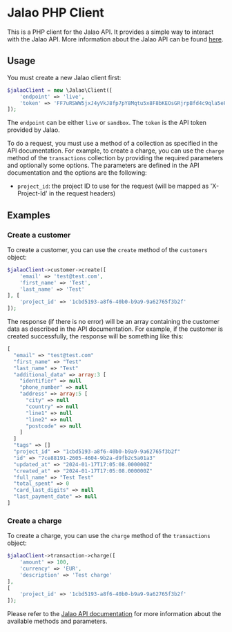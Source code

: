 # Jalao PHP Client

This is a PHP client for the Jalao API. It provides a simple way to interact with the Jalao API.
More information about the Jalao API can be found [here](https://doc.jalao.com/).

## Usage
You must create a new Jalao client first:
```php
$jalaoClient = new \Jalao\Client([
    'endpoint' => 'live',
    'token' => 'FF7uRSWW5jxJ4yVkJ8fp7pY8Mqtu5x8F8bKEOsGRjrpBfd4c9qla5ePRoEQi6zCf'
]);
```

The `endpoint` can be either `live` or `sandbox`. The `token` is the API token provided by Jalao.

To do a request, you must use a method of a collection as specified in the API documentation. For example, to create a charge, you can use the `charge` method of the `transactions` collection by providing the required parameters and optionally some options.
The parameters are defined in the API documentation and the options are the following:
- `project_id`: the project ID to use for the request (will be mapped as 'X-Project-Id' in the request headers)



## Examples

### Create a customer
To create a customer, you can use the `create` method of the `customers` object:
```php
$jalaoClient->customer->create([
    'email' => 'test@test.com',
    'first_name' => 'Test',
    'last_name' => 'Test'
], [
    'project_id' => '1cbd5193-a8f6-40b0-b9a9-9a62765f3b2f'
]);
```

The response (if there is no error) will be an array containing the customer data as described in the API documentation. For example, if the customer is created successfully, the response will be something like this:
```php
[
  "email" => "test@test.com"
  "first_name" => "Test"
  "last_name" => "Test"
  "additional_data" => array:3 [
    "identifier" => null
    "phone_number" => null
    "address" => array:5 [
      "city" => null
      "country" => null
      "line1" => null
      "line2" => null
      "postcode" => null
    ]
  ]
  "tags" => []
  "project_id" => "1cbd5193-a8f6-40b0-b9a9-9a62765f3b2f"
  "id" => "7ce88191-2605-4604-9b2a-d9fb2c5a01a3"
  "updated_at" => "2024-01-17T17:05:08.000000Z"
  "created_at" => "2024-01-17T17:05:08.000000Z"
  "full_name" => "Test Test"
  "total_spent" => 0
  "card_last_digits" => null
  "last_payment_date" => null
]
```

### Create a charge
To create a charge, you can use the `charge` method of the `transactions` object:
```php
$jalaoClient->transaction->charge([
    'amount' => 100,
    'currency' => 'EUR',
    'description' => 'Test charge'
],
[
    'project_id' => '1cbd5193-a8f6-40b0-b9a9-9a62765f3b2f'
]);
```

Please refer to the [Jalao API documentation](https://doc.jalao.com/) for more information about the available methods and parameters.
